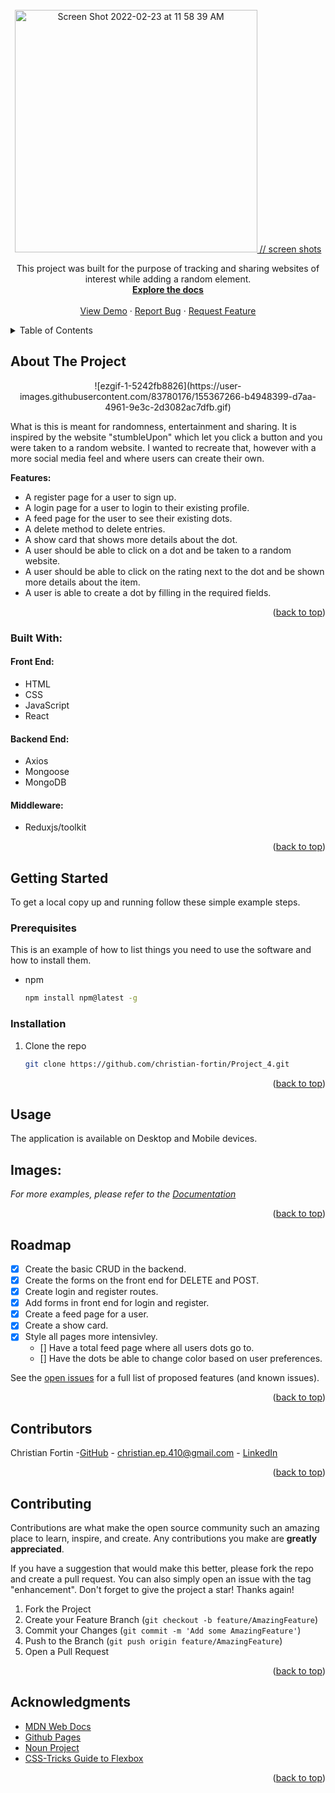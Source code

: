 

<div id="top"></div>


<!-- PROJECT LOGO -->
<br />
<div align="center">
  <a href="https://github.com/christian-fortin/Project_4">
<img width="388" alt="Screen Shot 2022-02-23 at 11 58 39 AM" src="">
    // screen shots
  </a>

  <p align="center">
    This project was built for the purpose of tracking and sharing websites of interest while adding a random element. 
    <br />
    <a href="https://github.com/christian-fortin/Project_4"><strong>Explore the docs</strong></a>
    <br />
    <br />
    <a href="https://my-food-blog-410.herokuapp.com/sessions/register">View Demo</a>
    ·
    <a href="https://github.com/christian-fortin/Project_4/issues">Report Bug</a>
    ·
    <a href="https://github.com/christian-fortin/Project_4/pulls">Request Feature</a>
  </p>
</div>

<!-- TABLE OF CONTENTS -->
<details>
  <summary>Table of Contents</summary>
  <ol>
    <li>
      <a href="#about-the-project">About The Project</a>
      <ul>
        <li><a href="#built-with">Built With</a></li>
      </ul>
    </li>
    <li>
      <a href="#getting-started">Getting Started</a>
      <ul>
        <li><a href="#prerequisites">Prerequisites</a></li>
        <li><a href="#installation">Installation</a></li>
      </ul>
    </li>
    <li><a href="#usage">Usage</a></li>
    <li><a href="#roadmap">Roadmap</a></li>
    <li><a href="#contributing">Contributing</a></li>
    <li><a href="#acknowledgments">Acknowledgments</a></li>
  </ol>
</details>

<!-- ABOUT THE PROJECT -->

## About The Project
<p align="center">
![ezgif-1-5242fb8826](https://user-images.githubusercontent.com/83780176/155367266-b4948399-d7aa-4961-9e3c-2d3082ac7dfb.gif)
</p>
  What is this is meant for randomness, entertainment and sharing. It is inspired by the website "stumbleUpon" which let you click a button and you were taken to a random website. I wanted to recreate that, however with a more social media feel and where users can create their own.   

**Features:**

- A register page for a user to sign up.
- A login page for a user to login to their existing profile.
- A feed page for the user to see their existing dots.
- A delete method to delete entries.
- A show card that shows more details about the dot.
- A user should be able to click on a dot and be taken to a random website. 
- A user should be able to click on the rating next to the dot and be shown more details about the item.
- A user is able to create a dot by filling in the required fields.


<p align="right">(<a href="#top">back to top</a>)</p>

### Built With:

#### Front End:
- HTML
- CSS
- JavaScript
- React

#### Backend End:
- Axios
- Mongoose
- MongoDB

#### Middleware:
- Reduxjs/toolkit

<p align="right">(<a href="#top">back to top</a>)</p>

<!-- GETTING STARTED -->

## Getting Started

To get a local copy up and running follow these simple example steps.

### Prerequisites

This is an example of how to list things you need to use the software and how to install them.

- npm
  ```sh
  npm install npm@latest -g
  ```

### Installation

1. Clone the repo
   ```sh
   git clone https://github.com/christian-fortin/Project_4.git
   ```

<p align="right">(<a href="#top">back to top</a>)</p>

<!-- USAGE EXAMPLES -->

## Usage

The application is available on Desktop and Mobile devices.

## Images:


_For more examples, please refer to the [Documentation](https://github.com/christian-fortin/Project_4)_

<p align="right">(<a href="#top">back to top</a>)</p>

<!-- ROADMAP -->

## Roadmap

- [x] Create the basic CRUD in the backend.
- [x] Create the forms on the front end for DELETE and POST.
- [x] Create login and register routes.
- [x] Add forms in front end for login and register.
- [x] Create a feed page for a user.
- [x] Create a show card.
- [x] Style all pages more intensivley.
  - [] Have a total feed page where all users dots go to.
  - [] Have the dots be able to change color based on user preferences.

 

See the [open issues](https://github.com/christian-fortin/Project_4/issues) for a full list of proposed features (and known issues).

<p align="right">(<a href="#top">back to top</a>)</p>

<!-- CONTACT -->

## Contributors
Christian Fortin -[GitHub](https://github.com/christian-fortin) - christian.ep.410@gmail.com - [LinkedIn](https://www.linkedin.com/in/christian-fortin/)
<p align="right">(<a href="#top">back to top</a>)</p>

<!-- CONTRIBUTING -->

## Contributing

Contributions are what make the open source community such an amazing place to learn, inspire, and create. Any contributions you make are **greatly appreciated**.

If you have a suggestion that would make this better, please fork the repo and create a pull request. You can also simply open an issue with the tag "enhancement".
Don't forget to give the project a star! Thanks again!

1. Fork the Project
2. Create your Feature Branch (`git checkout -b feature/AmazingFeature`)
3. Commit your Changes (`git commit -m 'Add some AmazingFeature'`)
4. Push to the Branch (`git push origin feature/AmazingFeature`)
5. Open a Pull Request

<p align="right">(<a href="#top">back to top</a>)</p>

<!-- ACKNOWLEDGMENTS -->

## Acknowledgments

- [MDN Web Docs](https://developer.mozilla.org/en-US/docs/Web/JavaScript)
- [Github Pages](https://pages.github.com/)
- [Noun Project](https://thenounproject.com/)
- [CSS-Tricks Guide to Flexbox](https://css-tricks.com/snippets/css/a-guide-to-flexbox/)

<p align="right">(<a href="#top">back to top</a>)</p>

